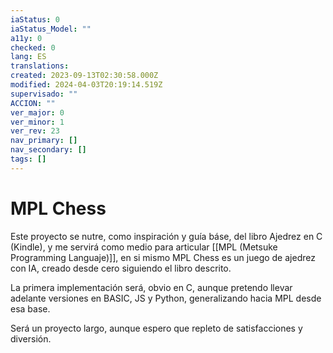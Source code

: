 ```yaml
---
iaStatus: 0
iaStatus_Model: ""
a11y: 0
checked: 0
lang: ES
translations: 
created: 2023-09-13T02:30:58.000Z
modified: 2024-04-03T20:19:14.519Z
supervisado: ""
ACCION: ""
ver_major: 0
ver_minor: 1
ver_rev: 23
nav_primary: []
nav_secondary: []
tags: []
---
```

# MPL Chess

Este proyecto se nutre, como inspiración y guía báse, del libro Ajedrez en C (Kindle), y me servirá como medio para articular [[MPL (Metsuke Programming Languaje)]], en si mismo MPL Chess es un juego de ajedrez con IA, creado desde cero siguiendo el libro descrito.

La primera implementación será, obvio en C, aunque pretendo llevar adelante versiones en BASIC, JS y Python, generalizando hacia MPL desde esa base.

Será un proyecto largo, aunque espero que repleto de satisfacciones y diversión.